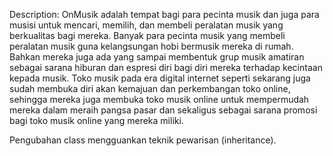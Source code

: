 Description: OnMusik adalah tempat bagi para pecinta musik dan juga para musisi untuk mencari, memilih, dan membeli peralatan musik yang berkualitas bagi mereka.
Banyak para pecinta musik yang membeli peralatan musik guna kelangsungan hobi bermusik mereka di rumah.
Bahkan mereka juga ada yang sampai membentuk grup musik amatiran sebagai sarana hiburan dan espresi diri bagi diri mereka terhadap kecintaan kepada musik.
Toko musik pada era digital internet seperti sekarang juga sudah membuka diri akan kemajuan dan perkembangan toko online, sehingga mereka juga membuka toko musik online untuk mempermudah mereka dalam meraih pangsa pasar dan sekaligus sebagai sarana promosi bagi toko musik online yang mereka miliki.

<Tugas Prolan>Pengubahan class mengguankan teknik pewarisan (inheritance).
